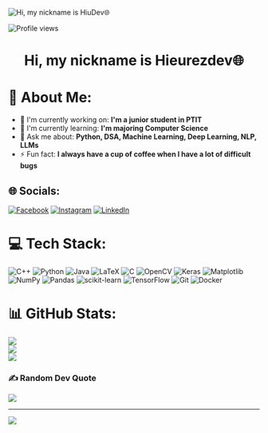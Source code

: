 ![ Hi, my nickname is HiuDev🌐](https://static.wixstatic.com/media/53fad0_ce0704caa0174d6aa9b2b8101a62fa77~mv2.gif)

![Profile views](https://komarev.com/ghpvc/?username=Nguyenhieu277&label=Profile%20views&color=0e75b6&style=flat)

<div id="toc">
  <ul align="center" style="list-style: none">
    <summary>
      <h1>
         Hi, my nickname is Hieurezdev🌐
      </h1>
    </summary>
  </ul>
</div>

# 💫 About Me:
- 💼 I'm currently working on: **I'm a junior student in PTIT**<br>
- 🌱 I'm currently learning: **I'm majoring Computer Science**<br>
- 💬 Ask me about: **Python, DSA, Machine Learning, Deep Learning, NLP, LLMs**<br>
- ⚡ Fun fact: **I always have a cup of coffee when I have a lot of difficult bugs**<br>


## 🌐 Socials:
[![Facebook](https://img.shields.io/badge/Facebook-%231877F2.svg?logo=Facebook&logoColor=white)](https://facebook.com/https://www.facebook.com/nguyen.hieu277/) [![Instagram](https://img.shields.io/badge/Instagram-%23E4405F.svg?logo=Instagram&logoColor=white)](https://instagram.com/_hiudev_) [![LinkedIn](https://img.shields.io/badge/LinkedIn-%230077B5.svg?logo=linkedin&logoColor=white)](www.linkedin.com/in/hiếu-nguyễn-b6863b328) 

# 💻 Tech Stack:
![C++](https://img.shields.io/badge/c++-%2300599C.svg?style=for-the-badge&logo=c%2B%2B&logoColor=white) ![Python](https://img.shields.io/badge/python-3670A0?style=for-the-badge&logo=python&logoColor=ffdd54) ![Java](https://img.shields.io/badge/java-%23ED8B00.svg?style=for-the-badge&logo=openjdk&logoColor=white) ![LaTeX](https://img.shields.io/badge/latex-%23008080.svg?style=for-the-badge&logo=latex&logoColor=white) ![C](https://img.shields.io/badge/c-%2300599C.svg?style=for-the-badge&logo=c&logoColor=white) ![OpenCV](https://img.shields.io/badge/opencv-%23white.svg?style=for-the-badge&logo=opencv&logoColor=white) ![Keras](https://img.shields.io/badge/Keras-%23D00000.svg?style=for-the-badge&logo=Keras&logoColor=white) ![Matplotlib](https://img.shields.io/badge/Matplotlib-%23ffffff.svg?style=for-the-badge&logo=Matplotlib&logoColor=black) ![NumPy](https://img.shields.io/badge/numpy-%23013243.svg?style=for-the-badge&logo=numpy&logoColor=white) ![Pandas](https://img.shields.io/badge/pandas-%23150458.svg?style=for-the-badge&logo=pandas&logoColor=white) ![scikit-learn](https://img.shields.io/badge/scikit--learn-%23F7931E.svg?style=for-the-badge&logo=scikit-learn&logoColor=white) ![TensorFlow](https://img.shields.io/badge/TensorFlow-%23FF6F00.svg?style=for-the-badge&logo=TensorFlow&logoColor=white) ![Git](https://img.shields.io/badge/git-%23F05033.svg?style=for-the-badge&logo=git&logoColor=white) ![Docker](https://img.shields.io/badge/docker-%230db7ed.svg?style=for-the-badge&logo=docker&logoColor=white)
# 📊 GitHub Stats:
![](https://github-readme-stats.vercel.app/api?username=Nguyenhieu277&theme=shadow_blue&hide_border=false&include_all_commits=false&count_private=false)<br/>
![](https://github-readme-streak-stats.herokuapp.com/?user=Nguyenhieu277&theme=shadow_blue&hide_border=false)<br/>
![](https://github-readme-stats.vercel.app/api/top-langs/?username=Nguyenhieu277&theme=shadow_blue&hide_border=false&include_all_commits=false&count_private=false&layout=compact)

### ✍️ Random Dev Quote
![](https://quotes-github-readme.vercel.app/api?type=horizontal&theme=tokyonight)

---
[![](https://visitcount.itsvg.in/api?id=Nguyenhieu277&icon=0&color=0)](https://visitcount.itsvg.in)

<!-- Proudly created with GPRM ( https://gprm.itsvg.in ) -->
